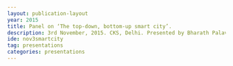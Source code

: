 ```yaml
---
layout: publication-layout
year: 2015
title: Panel on ‘The top-down, bottom-up smart city’.
description: 3rd November, 2015. CKS, Delhi. Presented by Bharath Palavalli.
ide: nov3smartcity
tag: presentations
categories: presentations
---
```

